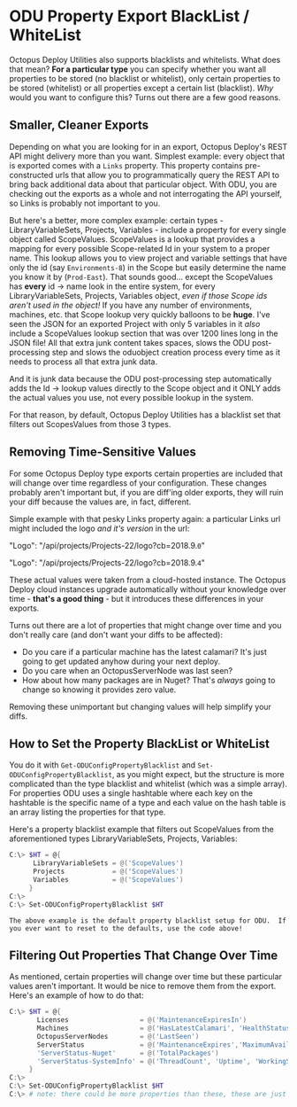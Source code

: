 
# ODU Property Export BlackList / WhiteList

Octopus Deploy Utilities also supports blacklists and whitelists.  What does that mean?  **For a particular type** you can specify whether you want all properties to be stored (no blacklist or whitelist), only certain properties to be stored (whitelist) or all properties except a certain list (blacklist).  *Why* would you want to configure this?  Turns out there are a few good reasons.

## Smaller, Cleaner Exports
Depending on what you are looking for in an export, Octopus Deploy's REST API might delivery more than you want.  Simplest example: every object that is exported comes with a `Links` property.  This property contains pre-constructed urls that allow you to programmatically query the REST API to bring back additional data about that particular object.  With ODU, you are checking out the exports as a whole and not interrogating the API yourself, so Links is probably not important to you.

But here's a better, more complex example: certain types - LibraryVariableSets, Projects, Variables - include a property for every single object called ScopeValues.  ScopeValues is a lookup that provides a mapping for every possible Scope-related Id in your system to a proper name.  This lookup allows you to view project and variable settings that have only the id (say `Environments-8`) in the Scope but easily determine the name you know it by (`Prod-East`).  That sounds good... except the ScopeValues has **every** id -> name look in the entire system, for every LibraryVariableSets, Projects, Variables object, *even if those Scope ids aren't used in the object!*  If you have any number of environments, machines, etc. that Scope lookup very quickly balloons to be **huge**.  I've seen the JSON for an exported Project with only 5 variables in it *also* include a ScopeValues lookup section that was over 1200 lines long in the JSON file!  All that extra junk content takes spaces, slows the ODU post-processing step and slows the oduobject creation process every time as it needs to process all that extra junk data.

And it is junk data because the ODU post-processing step automatically adds the Id -> lookup values directly to the Scope object and it ONLY adds the actual values you use, not every possible lookup in the system.

For that reason, by default, Octopus Deploy Utilities has a blacklist set that filters out ScopesValues from those 3 types.


## Removing Time-Sensitive Values

For some Octopus Deploy type exports certain properties are included that will change over time regardless of your configuration.  These changes probably aren't important but, if you are diff'ing older exports, they will ruin your diff because the values are, in fact, different.

Simple example with that pesky Links property again: a particular Links url might included the logo *and it's version* in the url:

  "Logo": "/api/projects/Projects-22/logo?cb=2018.9.`0`"

  "Logo": "/api/projects/Projects-22/logo?cb=2018.9.`4`"

These actual values were taken from a cloud-hosted instance.  The Octopus Deploy cloud instances upgrade automatically without your knowledge over time - **that's a good thing** - but it introduces these differences in your exports.

Turns out there are a lot of properties that might change over time and you don't really care (and don't want your diffs to be affected):
* Do you care if a particular machine has the latest calamari?  It's just going to get updated anyhow during your next deploy.
* Do you care when an OctopusServerNode was last seen?
* How about how many packages are in Nuget?  That's *always* going to change so knowing it provides zero value.

Removing these unimportant but changing values will help simplify your diffs.

## How to Set the Property BlackList or WhiteList

You do it with `Get-ODUConfigPropertyBlacklist` and `Set-ODUConfigPropertyBlacklist`, as you might expect, but the structure is more complicated than the type blacklist and whitelist (which was a simple array).  For properties ODU uses a single hashtable where each key on the hashtable is the specific name of a type and each value on the hash table is an array listing the properties for that type.

Here's a property blacklist example that filters out ScopeValues from the aforementioned types LibraryVariableSets, Projects, Variables:
```PowerShell
C:\> $HT = @{
      LibraryVariableSets = @('ScopeValues')
      Projects            = @('ScopeValues')
      Variables           = @('ScopeValues')
     }
C:\>
C:\> Set-ODUConfigPropertyBlacklist $HT
```

`The above example is the default property blacklist setup for ODU.  If you ever want to reset to the defaults, use the code above!`


## Filtering Out Properties That Change Over Time

As mentioned, certain properties will change over time but these particular values aren't important.  It would be nice to remove them from the export.  Here's an example of how to do that:
```PowerShell
C:\> $HT = @{
       Licenses                  = @('MaintenanceExpiresIn')
       Machines                  = @('HasLatestCalamari', 'HealthStatus', 'StatusSummary')
       OctopusServerNodes        = @('LastSeen')
       ServerStatus              = @('MaintenanceExpires','MaximumAvailableVersion','MaximumAvailableVersionCoveredByLicense')
       'ServerStatus-Nuget'      = @('TotalPackages')
       'ServerStatus-SystemInfo' = @('ThreadCount', 'Uptime', 'WorkingSetBytes')
     }
C:\>
C:\> Set-ODUConfigPropertyBlacklist $HT
C:\> # note: there could be more properties than these, these are just the ones I've noticed
```
